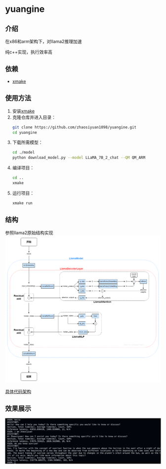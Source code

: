 # yuangine

## 介绍

在x86和arm架构下，对llama2推理加速

纯c++实现，执行效率高

## 依赖

- [xmake](https://github.com/xmake-io/xmake)

## 使用方法

1. 安装[xmake](https://github.com/xmake-io/xmake)
2. 克隆仓库并进入目录：
    ```bash
    git clone https://github.com/zhaosiyuan1098/yuangine.git
    cd yuangine
    ```
3. 下载所需模型：
    ```bash
    cd ./model
    python download_model.py --model LLaMA_7B_2_chat --QM QM_ARM
    ```
3. 编译项目：
    ```bash
    cd ..
    xmake
    ```
4. 运行项目：
    ```bash
    xmake run
    ```

## 结构
参照llama2原始结构实现
![](./pic/llama2_structure.png)

[具体代码架构](./structure.txt)

## 效果展示

![](./pic/test.png)